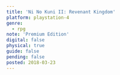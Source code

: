 ```yaml
---
title: 'Ni No Kuni II: Revenant Kingdom'
platform: playstation-4
genre:
  - rpg
note: 'Premium Edition'
digital: false
physical: true
guide: false
pending: false
posted: 2018-03-23
---
```


